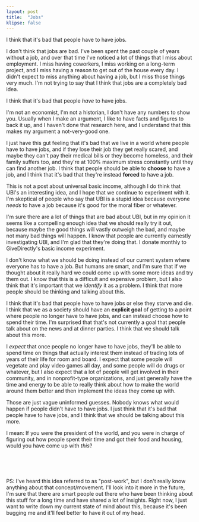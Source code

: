 ```yaml
---
layout: post
title:  "Jobs"
klipse: false
---
```


I think that it's bad that people have to have jobs.

I don't think that jobs are bad. I've been spent the past couple of years without a job, and over that time I've noticed a lot of things that I miss about employment. I miss having coworkers, I miss working on a long-term project, and I miss having a reason to get out of the house every day. I didn't expect to miss anything about having a job, but I miss those things very much. I'm not trying to say that I think that jobs are a completely bad idea.

I think that it's bad that people _have_ to have jobs.

I'm not an economist, I'm not a historian, I don't have any numbers to show you. Usually when I make an argument, I like to have facts and figures to back it up, and I haven't done that research here, and I understand that this makes my argument a not-very-good one.

I just have this gut feeling that it's bad that we live in a world where people have to have jobs, and if they lose their job they get really scared, and maybe they can't pay their medical bills or they become homeless, and their family suffers too, and they're at 100% maximum stress constantly until they can find another job. I think that people should be able to **choose** to have a job, and I think that it's bad that they're instead **forced** to have a job.

This is not a post about universal basic income, although I do think that UBI's an interesting idea, and I hope that we continue to experiment with it. I'm skeptical of people who say that UBI is a stupid idea because everyone *needs* to have a job because it's good for the moral fiber or whatever.

I'm sure there are a lot of things that are bad about UBI, but in my opinion it seems like a compelling enough idea that we should really try it out, because maybe the good things will vastly outweigh the bad, and maybe not many bad things will happen. I know that people are currently earnestly investigating UBI, and I'm glad that they're doing that. I donate monthly to GiveDirectly's basic income experiment.

I don't know what we should be doing instead of our current system where everyone has to have a job. But humans are smart, and I'm sure that if we thought about it really hard we could come up with some more ideas and try them out. I know that this is a difficult and expensive problem, but I also think that it's important that we *identify* it as a problem. I think that more people should be thinking and talking about this.

I think that it's bad that people have to have jobs or else they starve and die. I think that we as a society should have an **explicit goal** of getting to a point where people no longer have to have jobs, and can instead choose how to spend their time. I'm surprised that that's not currently a goal that people talk about on the news and at dinner parties. I think that we should talk about this more.

I _expect_ that once people no longer have to have jobs, they'll be able to spend time on things that actually interest them instead of trading lots of years of their life for room and board. I expect that some people will vegetate and play video games all day, and some people will do drugs or whatever, but I also expect that a lot of people will get involved in their community, and in nonprofit-type organizations, and just generally have the time and energy to be able to really think about how to make the world around them better and then implement the ideas they come up with.

Those are just vague uninformed guesses. Nobody knows what would happen if people didn't have to have jobs. I just think that it's bad that people have to have jobs, and I think that we should be talking about this more.

I mean: If you were the president of the world, and you were in charge of figuring out how people spent their time and got their food and housing, would you have come up with _this_?

<div style="height:50px;">&nbsp;</div>

PS: I've heard this idea referred to as "post-work", but I don't really know anything about that concept/movement. I'll look into it more in the future, I'm sure that there are smart people out there who have been thinking about this stuff for a long time and have shared a lot of insights. Right now, I just want to write down my current state of mind about this, because it's been bugging me and it'll feel better to have it out of my head.

